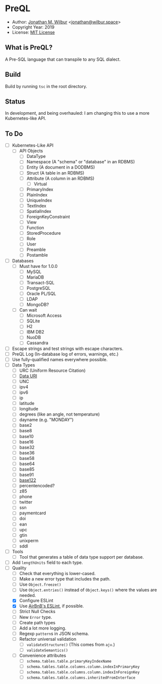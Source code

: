 # PreQL

* Author: [Jonathan M. Wilbur](https://jonathan.wilbur.space) <[jonathan@wilbur.space](mailto:jonathan@wilbur.space)>
* Copyright Year: 2019
* License: [MIT License](https://mit-license.org/)

## What is PreQL?

A Pre-SQL language that can transpile to any SQL dialect.

## Build

Build by running `tsc` in the root directory.

## Status

In development, and being overhauled: I am changing this to use a more
Kubernetes-like API.

## To Do

- [ ] Kubernetes-Like API
  - [ ] API Objects
    - [ ] DataType
    - [ ] Namespace (A "schema" or "database" in an RDBMS)
    - [ ] Entity (A document in a DODBMS)
    - [ ] Struct (A table in an RDBMS)
    - [ ] Attribute (A column in an RDBMS)
      - [ ] Virtual
    - [ ] PrimaryIndex
    - [ ] PlainIndex
    - [ ] UniqueIndex
    - [ ] TextIndex
    - [ ] SpatialIndex
    - [ ] ForeignKeyConstraint
    - [ ] View
    - [ ] Function
    - [ ] StoredProcedure
    - [ ] Role
    - [ ] User
    - [ ] Preamble
    - [ ] Postamble
- [ ] Databases
  - [ ] Must have for 1.0.0
    - [ ] MySQL
    - [ ] MariaDB
    - [ ] Transact-SQL
    - [ ] PostgreSQL
    - [ ] Oracle PL/SQL
    - [ ] LDAP
    - [ ] MongoDB?
  - [ ] Can wait
    - [ ] Microsoft Access
    - [ ] SQLite
    - [ ] H2
    - [ ] IBM DB2
    - [ ] NuoDB
    - [ ] Cassandra
- [ ] Escape strings and test strings with escape characters.
- [ ] PreQL Log (In-database log of errors, warnings, etc.)
- [ ] Use fully-qualified names everywhere possible.
- [ ] Data Types
  - [ ] URC (Uniform Resource Citation)
  - [ ] [Data URI](https://en.wikipedia.org/wiki/Data_URI_scheme)
  - [ ] UNC
  - [ ] ipv4
  - [ ] ipv6
  - [ ] ip
  - [ ] latitude
  - [ ] longitude
  - [ ] degrees (like an angle, not temperature)
  - [ ] dayname (e.g. "MONDAY")
  - [ ] base2
  - [ ] base8
  - [ ] base10
  - [ ] base16
  - [ ] base32
  - [ ] base36
  - [ ] base58
  - [ ] base64
  - [ ] base85
  - [ ] base91
  - [ ] [base122](https://en.wikipedia.org/wiki/Binary-to-text_encoding)
  - [ ] percentencoded?
  - [ ] z85
  - [ ] phone
  - [ ] twitter
  - [ ] ssn
  - [ ] paymentcard
  - [ ] doi
  - [ ] ean
  - [ ] upc
  - [ ] gtin
  - [ ] unixperm
  - [ ] sddl
- [ ] Tools
  - [ ] Tool that generates a table of data type support per database.
- [ ] Add `lengthUnits` field to each type.
- [ ] Quality
  - [ ] Check that everything is lower-cased.
  - [ ] Make a new error type that includes the path.
  - [ ] Use `Object.freeze()`
  - [ ] Use `Object.entries()` instead of `Object.keys()` where the values are needed.
  - [x] Configure ESLint
  - [x] Use [AirBnB's ESLint](https://github.com/iamturns/eslint-config-airbnb-typescript), if possible.
  - [ ] Strict Null Checks
  - [ ] New `Error` type.
  - [ ] Create path types
  - [ ] Add a lot more logging.
  - [ ] Regexp `pattern`s in JSON schema.
  - [ ] Refactor universal validation
    - [ ] `validateStructure()` (This comes from `ajv`.)
    - [ ] `validateSemantics()`
  - [ ] Convenience attributes
    - [ ] `schema.tables.table.primaryKeyIndexName`
    - [ ] `schema.tables.table.columns.column.indexInPrimaryKey`
    - [ ] `schema.tables.table.columns.column.indexInForeignKey`
    - [ ] `schema.tables.table.columns.inheritedFromInterface`